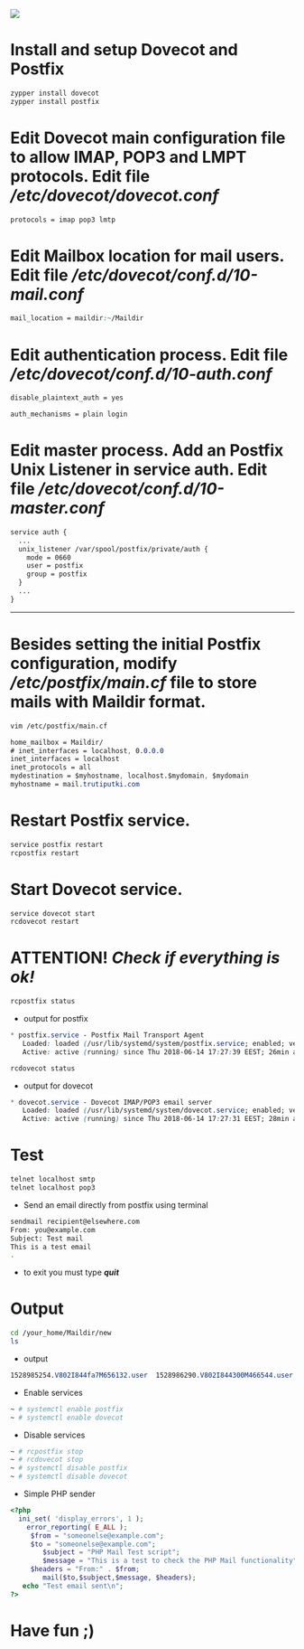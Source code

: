 ![](https://github.com/nu11secur1ty/Linux_Deployment_Administration_Hacks/blob/master/Postfix%20and%20Dovecot%20in%20openSUSE/troubleshooting-problems-with-postfix-dovecot-and-mysql.jpg)

# Install and setup Dovecot and Postfix
```bash
zypper install dovecot
zypper install postfix
```
# Edit Dovecot main configuration file to allow IMAP, POP3 and LMPT protocols. Edit file ***/etc/dovecot/dovecot.conf***

```css
protocols = imap pop3 lmtp
```

# Edit Mailbox location for mail users. Edit file ***/etc/dovecot/conf.d/10-mail.conf***

```css
mail_location = maildir:~/Maildir
```

# Edit authentication process. Edit file ***/etc/dovecot/conf.d/10-auth.conf***

```css
disable_plaintext_auth = yes

auth_mechanisms = plain login
```

# Edit master process. Add an Postfix Unix Listener in service auth. Edit file ***/etc/dovecot/conf.d/10-master.conf***

```css
service auth {
  ...
  unix_listener /var/spool/postfix/private/auth {
    mode = 0660
    user = postfix
    group = postfix
  }
  ...
}
```

--------------------------------------------------------------------------------------------------------------

# Besides setting the initial Postfix configuration, modify ***/etc/postfix/main.cf*** file to store mails with Maildir format.

```bash
vim /etc/postfix/main.cf
```
```css
home_mailbox = Maildir/
# inet_interfaces = localhost, 0.0.0.0
inet_interfaces = localhost
inet_protocols = all
mydestination = $myhostname, localhost.$mydomain, $mydomain
myhostname = mail.trutiputki.com
```

# Restart Postfix service.

```bash
service postfix restart
rcpostfix restart
```

# Start Dovecot service.

```bash
service dovecot start
rcdovecot restart
```

# ATTENTION! ***Check if everything is ok!***

```bash
rcpostfix status
```
  - output for postfix
```css
* postfix.service - Postfix Mail Transport Agent
   Loaded: loaded (/usr/lib/systemd/system/postfix.service; enabled; vendor preset: enabled)
   Active: active (running) since Thu 2018-06-14 17:27:39 EEST; 26min ago
```
```bash
rcdovecot status
```
 - output for dovecot
```css
* dovecot.service - Dovecot IMAP/POP3 email server
   Loaded: loaded (/usr/lib/systemd/system/dovecot.service; enabled; vendor preset: disabled)
   Active: active (running) since Thu 2018-06-14 17:27:31 EEST; 28min ago
```

# Test

```bash 
telnet localhost smtp
telnet localhost pop3
```
- Send an email directly from postfix using terminal

```bash
sendmail recipient@elsewhere.com
From: you@example.com
Subject: Test mail
This is a test email
.
```
 - to exit you must type
 ***quit*** 
 
# Output 
```bash
cd /your_home/Maildir/new
ls
```
- output
```css
1528985254.V802I844fa7M656132.user  1528986290.V802I844300M466544.user
```

- Enable services
```bash
~ # systemctl enable postfix
~ # systemctl enable dovecot
```

- Disable services
```bash
~ # rcpostfix stop
~ # rcdovecot stop
~ # systemctl disable postfix
~ # systemctl disable dovecot
```
- Simple PHP sender

```php
<?php
  ini_set( 'display_errors', 1 );
    error_reporting( E_ALL );
     $from = "someonelse@example.com";
     $to = "someonelse@example.com";
        $subject = "PHP Mail Test script";
        $message = "This is a test to check the PHP Mail functionality";
     $headers = "From:" . $from;
        mail($to,$subject,$message, $headers);
   echo "Test email sent\n";
?>
```
# Have fun ;)

